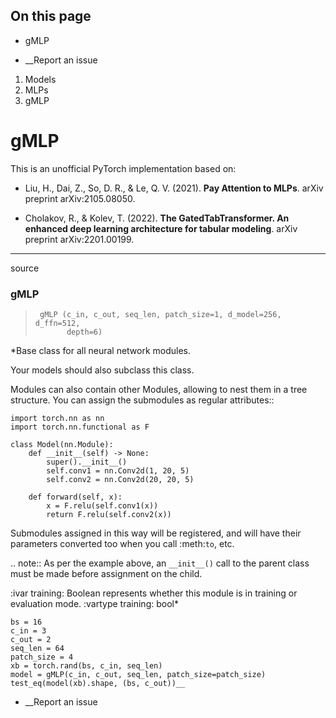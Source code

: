 ## On this page

  * gMLP



  * __Report an issue



  1. Models
  2. MLPs
  3. gMLP



# gMLP

This is an unofficial PyTorch implementation based on:

  * Liu, H., Dai, Z., So, D. R., & Le, Q. V. (2021). **Pay Attention to MLPs**. arXiv preprint arXiv:2105.08050.

  * Cholakov, R., & Kolev, T. (2022). **The GatedTabTransformer. An enhanced deep learning architecture for tabular modeling**. arXiv preprint arXiv:2201.00199.




* * *

source

### gMLP

> 
>      gMLP (c_in, c_out, seq_len, patch_size=1, d_model=256, d_ffn=512,
>            depth=6)

*Base class for all neural network modules.

Your models should also subclass this class.

Modules can also contain other Modules, allowing to nest them in a tree structure. You can assign the submodules as regular attributes::
    
    
    import torch.nn as nn
    import torch.nn.functional as F
    
    class Model(nn.Module):
        def __init__(self) -> None:
            super().__init__()
            self.conv1 = nn.Conv2d(1, 20, 5)
            self.conv2 = nn.Conv2d(20, 20, 5)
    
        def forward(self, x):
            x = F.relu(self.conv1(x))
            return F.relu(self.conv2(x))

Submodules assigned in this way will be registered, and will have their parameters converted too when you call :meth:`to`, etc.

.. note:: As per the example above, an `__init__()` call to the parent class must be made before assignment on the child.

:ivar training: Boolean represents whether this module is in training or evaluation mode. :vartype training: bool*
    
    
    bs = 16
    c_in = 3
    c_out = 2
    seq_len = 64
    patch_size = 4
    xb = torch.rand(bs, c_in, seq_len)
    model = gMLP(c_in, c_out, seq_len, patch_size=patch_size)
    test_eq(model(xb).shape, (bs, c_out))__

  * __Report an issue


